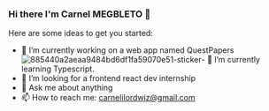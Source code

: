 ### Hi there I'm Carnel MEGBLETO 👋

Here are some ideas to get you started:

- 🔭 I’m currently working on a web app named QuestPapers                 ![885440a2aeaa9484bd6df1fa59070e51-sticker](https://user-images.githubusercontent.com/37620679/134821066-00f3266f-50fb-4dcb-b2a3-08d95b94df48.png)- 🌱 I’m currently learning Typescript.
- 👯 I’m looking for a frontend react dev internship
- 💬 Ask me about anything
- 📫 How to reach me: carnelilordwiz@gmail.com
